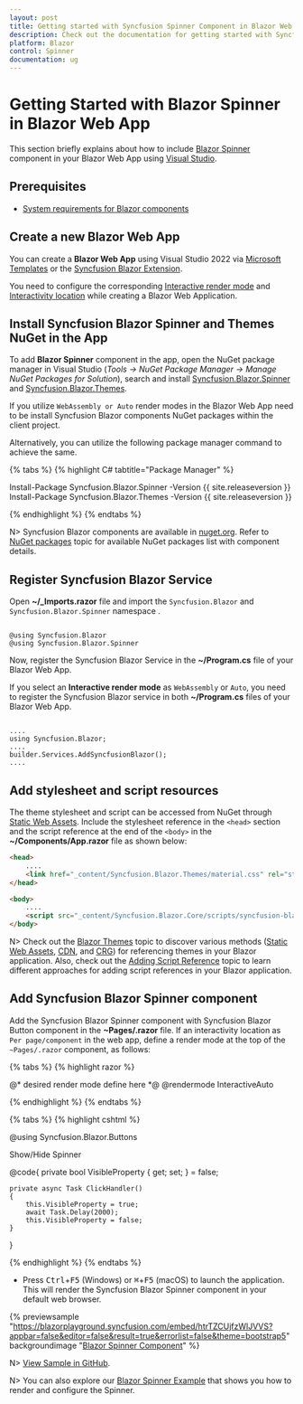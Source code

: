 ```yaml
---
layout: post
title: Getting started with Syncfusion Spinner Component in Blazor Web App
description: Check out the documentation for getting started with Syncfusion Blazor Spinner Components in Blazor Web App.
platform: Blazor
control: Spinner
documentation: ug
---
```


# Getting Started with Blazor Spinner in Blazor Web App

This section briefly explains about how to include [Blazor Spinner](https://www.syncfusion.com/blazor-components/blazor-spinner) component in your Blazor Web App using [Visual Studio](https://visualstudio.microsoft.com/vs/).

## Prerequisites

* [System requirements for Blazor components](https://blazor.syncfusion.com/documentation/system-requirements)

## Create a new Blazor Web App

You can create a **Blazor Web App** using Visual Studio 2022 via [Microsoft Templates](https://learn.microsoft.com/en-us/aspnet/core/blazor/tooling?view=aspnetcore-8.0) or the [Syncfusion Blazor Extension](https://blazor.syncfusion.com/documentation/visual-studio-integration/template-studio).

You need to configure the corresponding [Interactive render mode](https://learn.microsoft.com/en-us/aspnet/core/blazor/components/render-modes?view=aspnetcore-8.0#render-modes) and [Interactivity location](https://learn.microsoft.com/en-us/aspnet/core/blazor/tooling?view=aspnetcore-8.0&pivots=windows) while creating a Blazor Web Application.

## Install Syncfusion Blazor Spinner and Themes NuGet in the App

To add **Blazor Spinner** component in the app, open the NuGet package manager in Visual Studio (*Tools → NuGet Package Manager → Manage NuGet Packages for Solution*), search and install [Syncfusion.Blazor.Spinner](https://www.nuget.org/packages/Syncfusion.Blazor.Spinner) and [Syncfusion.Blazor.Themes](https://www.nuget.org/packages/Syncfusion.Blazor.Themes/).

If you utilize `WebAssembly or Auto` render modes in the Blazor Web App need to be install Syncfusion Blazor components NuGet packages within the client project.

Alternatively, you can utilize the following package manager command to achieve the same.

{% tabs %}
{% highlight C# tabtitle="Package Manager" %}

Install-Package Syncfusion.Blazor.Spinner -Version {{ site.releaseversion }}
Install-Package Syncfusion.Blazor.Themes -Version {{ site.releaseversion }}

{% endhighlight %}
{% endtabs %}

N> Syncfusion Blazor components are available in [nuget.org](https://www.nuget.org/packages?q=syncfusion.blazor). Refer to [NuGet packages](https://blazor.syncfusion.com/documentation/nuget-packages) topic for available NuGet packages list with component details.

## Register Syncfusion Blazor Service

Open **~/_Imports.razor** file and import the `Syncfusion.Blazor` and `Syncfusion.Blazor.Spinner` namespace .

```cshtml

@using Syncfusion.Blazor
@using Syncfusion.Blazor.Spinner

```

Now, register the Syncfusion Blazor Service in the **~/Program.cs** file of your Blazor Web App.

If you select an **Interactive render mode** as `WebAssembly` or `Auto`, you need to register the Syncfusion Blazor service in both **~/Program.cs** files of your Blazor Web App.

```cshtml

....
using Syncfusion.Blazor;
....
builder.Services.AddSyncfusionBlazor();
....

```

## Add stylesheet and script resources

The theme stylesheet and script can be accessed from NuGet through [Static Web Assets](https://blazor.syncfusion.com/documentation/appearance/themes#static-web-assets). Include the stylesheet reference in the `<head>` section and the script reference at the end of the `<body>` in the **~/Components/App.razor** file as shown below:

```html
<head>
    ....
    <link href="_content/Syncfusion.Blazor.Themes/material.css" rel="stylesheet" />
</head>

<body>
    ....
    <script src="_content/Syncfusion.Blazor.Core/scripts/syncfusion-blazor.min.js" type="text/javascript"></script>
</body>
```

N> Check out the [Blazor Themes](https://blazor.syncfusion.com/documentation/appearance/themes) topic to discover various methods ([Static Web Assets](https://blazor.syncfusion.com/documentation/appearance/themes#static-web-assets), [CDN](https://blazor.syncfusion.com/documentation/appearance/themes#cdn-reference), and [CRG](https://blazor.syncfusion.com/documentation/common/custom-resource-generator)) for referencing themes in your Blazor application. Also, check out the [Adding Script Reference](https://blazor.syncfusion.com/documentation/common/adding-script-references) topic to learn different approaches for adding script references in your Blazor application.

## Add Syncfusion Blazor Spinner component

Add the Syncfusion Blazor Spinner component with Syncfusion Blazor Button component in the **~Pages/.razor** file. If an interactivity location as `Per page/component` in the web app, define a render mode at the top of the `~Pages/.razor` component, as follows:

{% tabs %}
{% highlight razor %}

@* desired render mode define here *@
@rendermode InteractiveAuto

{% endhighlight %}
{% endtabs %}

{% tabs %}
{% highlight cshtml %}

@using Syncfusion.Blazor.Buttons

<div>
    <SfButton @onclick="@ClickHandler">Show/Hide Spinner</SfButton>
    <div id="container">
        <SfSpinner @bind-Visible="@VisibleProperty">
        </SfSpinner>
    </div>
</div>

@code{
    private bool VisibleProperty { get; set; } = false;

    private async Task ClickHandler()
    {
        this.VisibleProperty = true;
        await Task.Delay(2000);
        this.VisibleProperty = false;
    }
}

{% endhighlight %}
{% endtabs %}

* Press <kbd>Ctrl</kbd>+<kbd>F5</kbd> (Windows) or <kbd>⌘</kbd>+<kbd>F5</kbd> (macOS) to launch the application. This will render the Syncfusion Blazor Spinner component in your default web browser.

{% previewsample "https://blazorplayground.syncfusion.com/embed/htrTZCUjfzWlJVVS?appbar=false&editor=false&result=true&errorlist=false&theme=bootstrap5" backgroundimage "[Blazor Spinner Component](./images/blazor-spinner.png)" %}

N> [View Sample in GitHub](https://github.com/SyncfusionExamples/Blazor-Getting-Started-Examples/tree/main/Spinner/BlazorWebApp).

N> You can also explore our [Blazor Spinner Example](https://blazor.syncfusion.com/demos/spinner/overview) that shows you how to render and configure the Spinner.